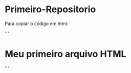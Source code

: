 # Primeiro-Repositorio

Para copiar o código em html:

'''
<html>
  <h1>Meu primeiro arquivo HTML</h1>
</html>
'''
